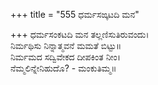 +++
title = "555 ಧರ್ಮಸಙ್ಕಟದಿ ಮನ"

+++
ಧರ್ಮಸಂಕಟದಿ ಮನ ತಲ್ಲಣಿಸುತಿರುವಂದು।  
ನಿರ್ಮಥಿಸು ನಿನ್ನಾತ್ಮವನೆ ಮಮತೆ ಬಿಟ್ಟು॥  
ನಿರ್ಮಮದ ಸದ್ವಿವೇಕದ ದೀಪಕಿಂತ ನೀಂ।  
ನೆಮ್ಮಲಿನ್ನೇನಿಹುದೊ? - ಮಂಕುತಿಮ್ಮ॥  
